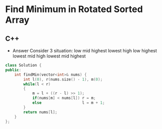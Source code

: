 Find Minimum in Rotated Sorted Array
==========

## C++

  - Answer
  Consider 3 situation:
  low mid highest lowest high
  low highest lowest mid high
  lowest mid highest

  ```cpp
  class Solution {
  public:
      int findMin(vector<int>& nums) {
          int l(0), r(nums.size() - 1), m(0);
          while(l < r)
          {
              m = l + ((r - l) >> 1);
              if(nums[m] < nums[l]) r = m;
              else                  l = m + 1;
          }
          return nums[l];
      }
  };
  ```